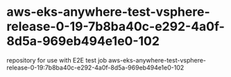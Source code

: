 # aws-eks-anywhere-test-vsphere-release-0-19-7b8ba40c-e292-4a0f-8d5a-969eb494e1e0-102
repository for use with E2E test job aws-eks-anywhere-test-vsphere-release-0-19:7b8ba40c-e292-4a0f-8d5a-969eb494e1e0-102
